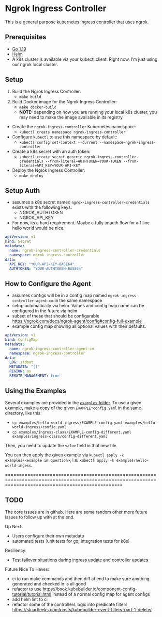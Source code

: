 # Ngrok Ingress Controller

This is a general purpose [kubernetes ingress controller](https://kubernetes.io/docs/concepts/services-networking/ingress-controllers/) that uses ngrok.

## Prerequisites

* [Go 1.19](https://go.dev/dl/)
* [Helm](https://helm.sh/docs/intro/install/)
* A k8s cluster is available via your kubectl client. Right now, I'm just using our ngrok local cluster.

## Setup

1. Build the Ngrok Ingress Controller:
    * `make build`
2. Build Docker image for the Ngrok Ingress Controller:
    * `make docker-build`
    * **NOTE:** depending on how you are running your local k8s cluster, you may need to make the image available in its registry
* Create the `ngrok-ingress-controller` Kubernetes namespace:
    * `kubectl create namespace ngrok-ingress-controller`
* Configure `kubectl` to use this namespace by default:
    * `kubectl config set-context --current --namespace=ngrok-ingress-controller`
* Create a k8s secret with an auth token:
    * `kubectl create secret generic ngrok-ingress-controller-credentials --from-literal=AUTHTOKEN=YOUR-TOKEN --from-literal=API_KEY=YOUR-API-KEY`
* Deploy the Ngrok Ingress Controller:
    * `make deploy`

## Setup Auth

* assumes a k8s secret named `ngrok-ingress-controller-credentials` exists with the following keys:
  * NGROK_AUTHTOKEN
  * NGROK_API_KEY
* For now, its a hard requirement. Maybe a fully unauth flow for a 1 line hello world would be nice.

```yaml
apiVersion: v1
kind: Secret
metadata:
  name: ngrok-ingress-controller-credentials
  namespace: ngrok-ingress-controller
data:
  API_KEY: "YOUR-API-KEY-BASE64"
  AUTHTOKEN: "YOUR-AUTHTOKEN-BASE64"
```

## How to Configure the Agent

* assumes configs will be in a config map named `ngrok-ingress-controller-agent-cm` in the same namespace
* setup automatically via helm. Values and config map name can be configured in the future via helm
* subset of these that should be configurable https://ngrok.com/docs/ngrok-agent/config#config-full-example
* example config map showing all optional values with their defaults.

```yaml
apiVersion: v1
kind: ConfigMap
metadata:
  name: ngrok-ingress-controller-agent-cm
  namespace: ngrok-ingress-controller
data:
  LOG: stdout
  METADATA: "{}"
  REGION: us
  REMOTE_MANAGEMENT: true
```

## Using the Examples
Several examples are provided in the [`examples` folder](./examples).  To use a given example, make a copy of the given `EXAMPLE*config.yaml` in the same directory, like this:
- `cp examples/hello-world-ingress/EXAMPLE-config.yaml examples/hello-world-ingress/config.yaml`
- `cp examples/ingress-class/EXAMPLE-config-different.yaml examples/ingress-class/config-different.yaml`

Then, you need to update the `value` field in that new file.

You can then apply the given example via `kubectl apply -k examples/<example in question>`, i.e.
`kubectl apply -k examples/hello-world-ingess`.





======================================================================================================================================================
## TODO
The core issues are in github. Here are some random other more future issues to follow up with at the end.

Up Next:
* Users configure their own metadata
* automated tests (unit tests for go, integration tests for k8s)

Resiliency:
* Test failover situations during ingress update and controller updates

Future Nice To Haves:
* ci to run make commands and then diff at end to make sure anything generated and checked in is all good
* refactor to use https://book.kubebuilder.io/component-config-tutorial/tutorial.html instead of a normal config map for agent configs
* add helm lint to ci
* refactor some of the controllers logic into predicate filters https://stuartleeks.com/posts/kubebuilder-event-filters-part-1-delete/
